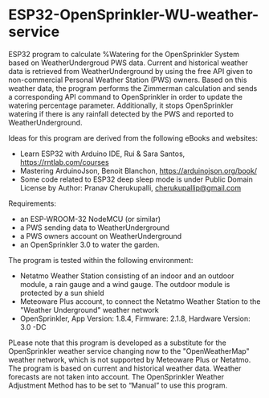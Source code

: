 # ESP32-OpenSprinkler-WU-weather-service

ESP32 program to calculate %Watering for the OpenSprinkler System based on WeatherUndergroud PWS data.
Current and historical weather data is retrieved from WeatherUnderground by using the free API given to non-commercial Personal Weather Station (PWS) owners. Based on this weather data, the program performs the Zimmerman calculation and sends a corresponding API command to OpenSprinkler in order to update the watering percentage parameter. Additionally, it stops OpenSprinkler watering if there is any rainfall detected by the PWS and reported to WeatherUnderground.

Ideas for this program are derived from the following eBooks and websites:
 - Learn ESP32 with Arduino IDE, Rui & Sara Santos, https://rntlab.com/courses
 - Mastering ArduinoJson, Benoit Blanchon, https://arduinojson.org/book/
 - Some code related to ESP32 deep sleep mode is under Public Domain License by Author: Pranav Cherukupalli, cherukupallip@gmail.com

Requirements:
 - an ESP-WROOM-32 NodeMCU (or similar)
 - a PWS sending data to WeatherUnderground
 - a PWS owners account on WeatherUnderground
 - an OpenSprinkler 3.0 to water the garden.

The program is tested within the following environment:
 - Netatmo Weather Station consisting of an indoor and an outdoor module, a rain gauge and a wind gauge. The outdoor module is protected by a sun shield
 - Meteoware Plus account, to connect the Netatmo Weather Station to the "Weather Underground" weather network
 - OpenSprinkler, App Version: 1.8.4, Firmware: 2.1.8, Hardware Version: 3.0 -DC

PLease note that this program is developed as a substitute for the OpenSprinkler weather service changing now to the "OpenWeatherMap" weather network, which is not supported by Meteoware Plus or Netatmo. The program is based on current and historical weather data. Weather forecasts are not taken into account. The OpenSprinkler Weather Adjustment Method has to be set to “Manual” to use this program.
